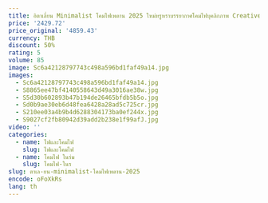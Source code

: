 ```yaml
---
title: อิตาเลี่ยน Minimalist โคมไฟเพดาน 2025 ใหม่หรูหราบรรยากาศโคมไฟบุคลิกภาพ Creative Super Bright ห้องนั่งเล่นโคมไฟหลัก
price: '2429.72'
price_original: '4859.43'
currency: THB
discount: 50%
rating: 5
volume: 85
image: Sc6a42128797743c498a596bd1faf49a14.jpg
images:
  - Sc6a42128797743c498a596bd1faf49a14.jpg
  - S8865ee47bf4140558643d49a3016ae38w.jpg
  - S5d30b602893b47b194de26465bfdb5b5o.jpg
  - Sd0b9ae30eb6d48fea6428a28ad5c725cr.jpg
  - S210ee03a4b9b4d6288304173ba0ef244x.jpg
  - S9027cf2fb80942d39add2b238e1f99afJ.jpg
video: ''
categories:
  - name: ไฟและโคมไฟ
    slug: ไฟและโคมไฟ
  - name: โคมไฟ ในร่ม
    slug: โคมไฟ-ในร
slug: ตาเล-ยน-minimalist-โคมไฟเพดาน-2025
encode: oFoXkRs
lang: th
---
```

  